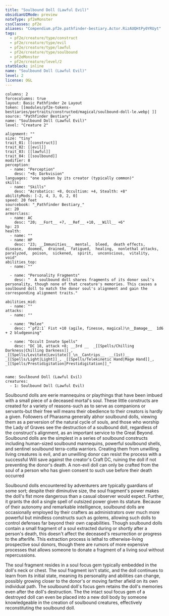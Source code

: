 ```yaml
---
title: "Soulbound Doll (Lawful Evil)"
obsidianUIMode: preview
noteType: pf2eMonster
cssClasses: pf2e
aliases: "Compendium.pf2e.pathfinder-bestiary.Actor.RizAUQHtPy0YRUyt" 
tags:
  - pf2e/creature/type/construct
  - pf2e/creature/type/evil
  - pf2e/creature/type/lawful
  - pf2e/creature/type/soulbound
  - pf2eMonster
  - pf2e/creature/level/2
statblock: inline
name: "Soulbound Doll (Lawful Evil)"
level: 2
license: OGL
---
```


```statblock
columns: 2
forcecolumns: true
layout: Basic Pathfinder 2e Layout
token: [[modules/pf2e-tokens-bestiaries/portraits/constructed/magical/soulbound-doll-le.webp| ]]
source: "Pathfinder Bestiary"
name: "Soulbound Doll (Lawful Evil)"
level: "Creature 2"

alignment: ""
size: "tiny"
trait_01: [[construct]]
trait_02: [[evil]]
trait_03: [[lawful]]
trait_04: [[soulbound]]
modifier: 8
perception:
  - name: "Perception"
    desc: "+8; Darkvision"
languages: "one spoken by its creator (typically common)"
skills:
  - name: "Skills"
    desc: "Acrobatics: +8, Occultism: +4, Stealth: +8"
abilityMods: [-2, 4, 3, 0, 2, 0]
speed: 20 feet
sourcebook: "_Pathfinder Bestiary_"
ac: 20
armorclass:
  - name: AC
    desc: "20; __Fort__ +7, __Ref__ +10, __Will__ +6"
hp: 23
health:
  - name: ""
  - name: HP
    desc: "23; __Immunities__  mental,  bleed,  death effects,  disease,  doomed,  drained,  fatigued,  healing,  nonlethal attacks,  paralyzed,  poison,  sickened,  spirit,  unconscious,  vitality,  void"
abilities_top:
  - name: ""

  - name: "Personality Fragments"
    desc: "  A soulbound doll shares fragments of its donor soul's personality, though none of that creature's memories. This causes a soulbound doll to match the donor soul's alignment and gain the corresponding alignment traits."

abilities_mid:
  - name: ""
attacks:
  - name: ""

  - name: "Melee"
    desc: "`pf2:1` Fist +10 (agile, finesse, magical)\n__Damage__  1d6 + 2 bludgeoning"

  - name: "Occult Innate Spells"
    desc: "DC 18, attack +8; __3rd __  _[[Spells/Chilling Darkness|Chilling Darkness]]_, _[[Spells/Levitate|Levitate]]_\n__Cantrips__  __(1st)__ _[[Spells/Light|Light]]_, _[[Spells/Telekinetic Hand|Mage Hand]]_, _[[Spells/Prestidigitation|Prestidigitation]]_"
 
```

```encounter-table
name: Soulbound Doll (Lawful Evil)
creatures:
  - 1: Soulbound Doll (Lawful Evil)
```



Soulbound dolls are eerie mannequins or playthings that have been imbued with a small piece of a deceased mortal's soul. These little constructs are created for a variety of reasons-such as to serve as companions or servants-but their free will means their obedience to their creators is hardly a given. Followers of Pharasma generally abhor soulbound dolls, viewing them as a perversion of the natural cycle of souls, and those who worship the Lady of Graves see the destruction of a soulbound doll, regardless of the construct's alignment, as an important service to the Great Beyond. Soulbound dolls are the simplest in a series of soulbound constructs including human-sized soulbound mannequins, powerful soulbound shells, and sentinel soulbound terra-cotta warriors. Creating them from unwilling living creatures is evil, and an unwilling donor can resist the process with a successful Will save against the creator's Craft DC, ruining the doll if not preventing the donor's death. A non-evil doll can only be crafted from the soul of a person who has given consent to such use before their death occurred

Soulbound dolls encountered by adventurers are typically guardians of some sort; despite their diminutive size, the soul fragment's power makes the doll's flst more dangerous than a casual observer would expect. Further, it grants the doll a single spell of outsized power given its stature. Because of their autonomy and remarkable intelligence, soulbound dolls are occasionally employed by their crafters as administrators over much more powerful but mindless constructs such as golems, allowing such dolls to control defenses far beyond their own capabilities. Though soulbound dolls contain a small fragment of a soul extracted during or shortly after a person's death, this doesn't affect the deceased's resurrection or progress to the afterlife. This extraction process is lethal to otherwise-living prospective soul donors, though there are rumors of more expensive processes that allows someone to donate a fragment of a living soul without repercussions.

The soul fragment resides in a soul focus gem typically embedded in the doll's neck or chest. The soul fragment isn't static, and the doll continues to learn from its initial state, meaning its personality and abilities can change, possibly growing closer to the donor's or moving farther afield on its own individual path. The soulbound doll's focus gem retains the doll's memories even after the doll's destruction. The the intact soul focus gem of a destroyed doll can even be placed into a new doll body by someone knowledgeable in the creation of soulbound creatures, effectively reconstituting the soulbound doll.
